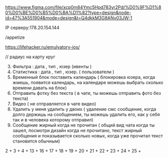 https://www.figma.com/file/xcp0m84Ymc5Hpd783yr2Pd/%D0%9F%D1%80%D0%BE%D0%B5%D0%BA%D1%82?type=design&node-id=47%3A551904&mode=design&t=Q4dkkM3G8ANv03JW-1

IP серверу:178.20.154.144

/appetize

https://lifehacker.ru/emulyatory-ios/



// радиус на карту круг


3. Фильтра : дата , тип , юзер (ивенты )
4. Статистика : дата , тип , юзер.  ( пользователи )
12. Временный блок поставить календарь ( блокировка юзера, когда жмешь, появится календарь, на календаре можешь выбрать сколько времени давать на блок)
13. Отправить фотку без текста ( в чате, ты можешь отправить фото без текста) 
14. Видео ( не отправляется в чате видео)
15. Удалить у меня удалить у двоих ( удаление смс сообщение, когда долго держишь на сообщением, ты можешь удалить его, как у себя так и в человека которому отправил)
16. Сообщение жирный когда не прочитан ( общий вид чата когда ты зашел, посмотри дизайн когда не прочитано, текст жирный сообщения и показывается сколько новых, когда уже прочитал текст становится обычным)


2 +
3 +
4 +
13 +
16 +
17 +
18 +
19 +
20 +
21 +
22 +
23 +
24 +
25 +